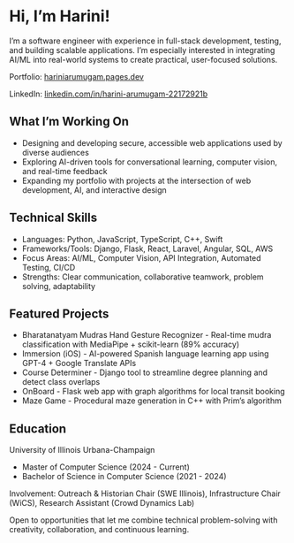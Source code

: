# Hi, I’m Harini!

I’m a software engineer with experience in full-stack development, testing, and building scalable applications. I’m especially interested in integrating AI/ML into real-world systems to create practical, user-focused solutions.

Portfolio: [hariniarumugam.pages.dev](http://hariniarumugam.pages.dev)

LinkedIn: [linkedin.com/in/harini-arumugam-22172921b](http://linkedin.com/in/harini-arumugam-22172921b)

## What I’m Working On

* Designing and developing secure, accessible web applications used by diverse audiences
* Exploring AI-driven tools for conversational learning, computer vision, and real-time feedback
* Expanding my portfolio with projects at the intersection of web development, AI, and interactive design

## Technical Skills

* Languages: Python, JavaScript, TypeScript, C++, Swift
* Frameworks/Tools: Django, Flask, React, Laravel, Angular, SQL, AWS
* Focus Areas: AI/ML, Computer Vision, API Integration, Automated Testing, CI/CD
* Strengths: Clear communication, collaborative teamwork, problem solving, adaptability

## Featured Projects

* Bharatanatyam Mudras Hand Gesture Recognizer - Real-time mudra classification with MediaPipe + scikit-learn (89% accuracy)
* Immersion (iOS) - AI-powered Spanish language learning app using GPT-4 + Google Translate APIs
* Course Determiner - Django tool to streamline degree planning and detect class overlaps
* OnBoard - Flask web app with graph algorithms for local transit booking
* Maze Game - Procedural maze generation in C++ with Prim’s algorithm

## Education

University of Illinois Urbana-Champaign
* Master of Computer Science (2024 - Current)
* Bachelor of Science in Computer Science (2021 - 2024)

Involvement: Outreach & Historian Chair (SWE Illinois), Infrastructure Chair (WiCS), Research Assistant (Crowd Dynamics Lab)

Open to opportunities that let me combine technical problem-solving with creativity, collaboration, and continuous learning.
